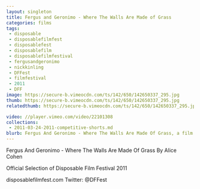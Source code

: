```yaml
---
layout: singleton
title: Fergus and Geronimo - Where The Walls Are Made of Grass
categories: films
tags:
 - disposable
 - disposablefilmfest
 - disposablefest
 - disposablefilm
 - disposablefilmfestival
 - fergusandgeronimo
 - nickkinling
 - DFFest
 - filmfestival
 - 2011
 - DFF
image: https://secure-b.vimeocdn.com/ts/142/650/142650337_295.jpg
thumb: https://secure-b.vimeocdn.com/ts/142/650/142650337_295.jpg
relatedthumb: https://secure-b.vimeocdn.com/ts/142/650/142650337_295.jpg

video: //player.vimeo.com/video/22101308
collections:
 - 2011-03-24-2011-competitive-shorts.md
blurb: Fergus And Geronimo - Where The Walls Are Made Of Grass, a film by Alice Cohen.
---
```


Fergus And Geronimo - Where The Walls Are Made Of Grass
By Alice Cohen

Official Selection of Disposable Film Festival 2011

disposablefilmfest.com
Twitter: @DFFest